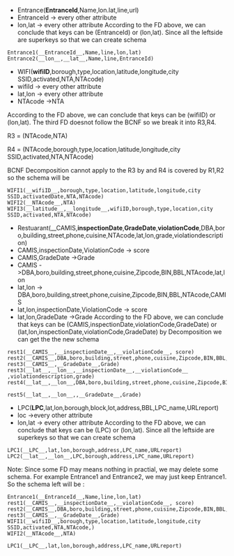 - Entrance(__EntranceId__,Name,lon.lat,line,url)
- EntranceId -> every other attribute
- lon,lat -> every other attribute
According to the FD above, we can conclude that keys can be (EntranceId) or (lon,lat). Since all the leftside are superkeys so that we can create schema
```
Entrance1(__EntranceId__,Name,line,lon,lat)
Entrance2(__lon__,__lat__,Name,line,EntranceId)
```

- WIFI(__wifiID__,borough,type,location,latitude,longitude,city SSID,activated,NTA,NTAcode)
- wifiId -> every other attribute
- lat,lon -> every other attribute
- NTAcode ->NTA

According to the FD above, we can conclude that keys can be (wifiID) or (lon,lat). The third FD doesnot follow the BCNF so we break it into R3,R4.

R3 = (NTAcode,NTA)

R4 = (NTAcode,borough,type,location,latitude,longitude,city SSID,activated,NTA,NTAcode)

 BCNF Decomposition cannot apply to  the R3  by  and R4 is covered by R1,R2
so the schema will be
```
WIFI1(__wifiID__,borough,type,location,latitude,longitude,city SSID,activatedDate,NTA,NTAcode)
WIFI2(__NTAcode__,NTA)
WIFI3(__latitude__,__longitude__,wifiID,borough,type,location,city SSID,activated,NTA,NTAcode)

```


-  Restuarant(__CAMIS,__inspectionDate__,__GradeDate__,__violationCode__,DBA,boro,building,street,phone,cuisine,NTAcode,lat,lon,grade,violationdescription)
- CAMIS,inspectionDate,ViolationCode -> score
- CAMIS,GradeDate ->Grade
- CAMIS ->DBA,boro,building,street,phone,cuisine,Zipcode,BIN,BBL,NTAcode,lat,lon
- lat,lon -> DBA,boro,building,street,phone,cuisine,Zipcode,BIN,BBL,NTAcode,CAMIS
- lat,lon,inspectionDate,ViolationCode -> score
- lat,lon,GradeDate ->Grade
According to the FD above, we can conclude that keys can be (CAMIS,inspectionDate,violationCode,GradeDate) or (lat,lon,inspectionDate,violationCode,GradeDate)
by Decomposition we can get the the new schema
```
rest1(__CAMIS__,__inspectionDate__,__violationCode__, score)
rest2(__CAMIS__,DBA,boro,building,street,phone,cuisine,Zipcode,BIN,BBL,NTAcode,lat,lon)
rest3(__CAMIS__,__GradeDate__,Grade)
rest3(__lat__,__lon__,__inspectionDate__,__violationCode__ ,violationdescription,grade)
rest4(__lat__,__lon__,DBA,boro,building,street,phone,cuisine,Zipcode,BIN,BBL,NTAcode,CAMIS)

rest5(__lat__,__lon__,,__GradeDate__,Grade)

```
- LPC(__LPC__,lat,lon,borough,block,lot,address,BBL,LPC_name,URLreport)
- loc ->every other attribute
- lon,lat -> every other attribute
According to the FD above, we can conclude that keys can be (LPC) or (lon,lat). Since all the leftside are superkeys so that we can create schema
```
LPC1(__LPC__,lat,lon,borough,address,LPC_name,URLreport)
LPC2(__lat__,__lon__,LPC,borough,address,LPC_name,URLreport)
```


Note: Since some FD may means nothing in practial, we may delete some schema. For example Entrance1 and Entrance2, we may just keep Entrance1. So the schema left will be :
```
Entrance1(__EntranceId__,Name,line,lon,lat)
rest1(__CAMIS__,__inspectionDate__,__violationCode__, score)
rest2(__CAMIS__,DBA,boro,building,street,phone,cuisine,Zipcode,BIN,BBL,NTAcode,lat,lon)
rest3(__CAMIS__,__GradeDate__,Grade)
WIFI1(__wifiID__,borough,type,location,latitude,longitude,city SSID,activated,NTA,NTAcode,)
WIFI2(__NTAcode__,NTA)

LPC1(__LPC__,lat,lon,borough,address,LPC_name,URLreport)
```
